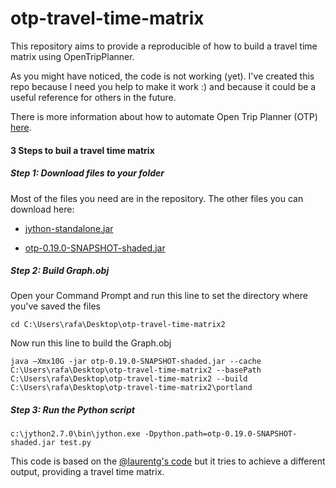# otp-travel-time-matrix
This repository aims to provide a reproducible of how to build a travel time matrix using OpenTripPlanner.

As you might have noticed, the code is not working (yet). I've created this repo because I need you help to make it work :) and because it could be a useful reference for others in the future.



There is more information about how to automate Open Trip Planner (OTP) [here](http://docs.opentripplanner.org/en/latest/Scripting/).

#### 3 Steps to buil a travel time matrix

##### Step 1: Download files to your folder

Most of the files you need are in the repository. The other files you can download here:

* [jython-standalone.jar](http://search.maven.org/remotecontent?filepath=org/python/jython-standalone/2.7.0/jython-standalone-2.7.0.jar)

* [otp-0.19.0-SNAPSHOT-shaded.jar](http://dev.opentripplanner.org/jars/otp-0.19.0-SNAPSHOT-shaded.jar)



##### Step 2: Build Graph.obj
Open your Command Prompt and run this line to set the directory where you've saved the files

`cd C:\Users\rafa\Desktop\otp-travel-time-matrix2`

Now run this line to build the Graph.obj

`java –Xmx10G -jar otp-0.19.0-SNAPSHOT-shaded.jar --cache C:\Users\rafa\Desktop\otp-travel-time-matrix2 --basePath C:\Users\rafa\Desktop\otp-travel-time-matrix2 --build C:\Users\rafa\Desktop\otp-travel-time-matrix2\portland`


##### Step 3: Run the Python script

`c:\jython2.7.0\bin\jython.exe -Dpython.path=otp-0.19.0-SNAPSHOT-shaded.jar test.py`


This code is based on the [@laurentg's code](https://github.com/opentripplanner/OpenTripPlanner/blob/master/src/test/resources/scripts/test.py) but it tries to achieve a different output, providing a travel time matrix.


